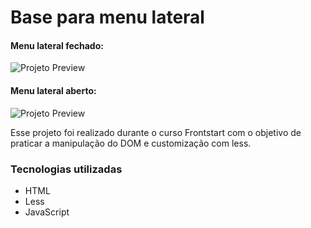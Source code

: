 # Base para menu lateral

#### Menu lateral fechado:
![Projeto Preview](https://github.com/Isabella-Lopes-Vilhaba/formulario-basico/blob/master/assets/menu-lateral-fechado.png?raw=true)

#### Menu lateral aberto:
![Projeto Preview](https://github.com/Isabella-Lopes-Vilhaba/formulario-basico/blob/master/assets/menu-lateral-aberto.png?raw=true)

Esse projeto foi realizado durante o curso Frontstart com o objetivo de praticar a manipulação do DOM e customização com less.

### Tecnologias utilizadas
- HTML
- Less
- JavaScript
